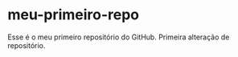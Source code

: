 # meu-primeiro-repo
Esse é o meu primeiro repositório do GitHub.
Primeira alteração de repositório.

